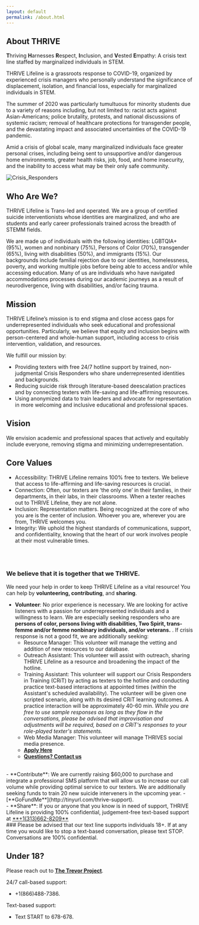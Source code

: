 ```yaml
---
layout: default
permalink: /about.html
---
```


## About THRIVE

**T**hriving **H**arnesses **R**espect, **I**nclusion, and **V**ested
**E**mpathy: A crisis text line staffed by marginalized individuals in STEM.

THRIVE Lifeline is a grassroots response to COVID-19, organized by experienced
crisis managers who personally understand the significance of displacement,
isolation, and financial loss, especially for marginalized individuals in STEM.

The summer of 2020 was particularly tumultuous for minority students due to 
a variety of reasons including, but not limited to: racist acts against Asian-Americans; 
police brutality, protests, and national discussions of systemic racism; removal 
of healthcare protections for transgender people, and the devastating impact and 
associated uncertainties of the COVID-19 pandemic.

Amid a crisis of global scale, many marginalized individuals face greater
personal crises, including being sent to unsupportive and/or dangerous home
environments, greater health risks, job, food, and home insecurity, and the
inability to access what may be their only safe community.

![Crisis_Responders](pp_1_desk.png)

## Who Are We? 
THRIVE Lifeline is Trans-led and operated. We are a group of certified suicide interventionists 
whose identities are marginalized, and who are students and early career professionals 
trained across the breadth of STEMM fields. 

We are made up of individuals with the following identities: LGBTQIA+ (95%), women and 
nonbinary (75%), Persons of Color (70%), transgender (65%), living with disabilities (50%), 
and immigrants (15%). Our backgrounds include familial rejection due to our identities, 
homelessness, poverty, and working multiple jobs before being able to access and/or 
while accessing education. Many of us are individuals who have navigated accommodations 
processes during our academic journeys as a result of neurodivergence, living with disabilities, 
and/or facing trauma.

## Mission
THRIVE Lifeline’s mission is to end stigma and close access gaps for underrepresented 
individuals who seek educational and professional opportunities. Particularly, we 
believe that equity and inclusion begins with person-centered and whole-human support, 
including access to crisis intervention, validation, and resources. 

We fulfill our mission by:
- Providing texters with free 24/7 hotline support by trained, non-judgmental Crisis 
Responders who share underrepresented identities and backgrounds.
- Reducing suicide risk through literature-based deescalation practices and by connecting 
texters with life-saving and life-affirming resources.
- Using anonymized data to train leaders and advocate for representation in more welcoming 
and inclusive educational and professional spaces. 

## Vision
We envision academic and professional spaces that actively and equitably include everyone, 
removing stigma and minimizing underrepresentation.

## Core Values
- Accessibility: THRIVE Lifeline remains 100% free to texters. We believe that access to 
life-affirming and life-saving resources is crucial.
- Connection: Often, our texters are ‘the only one’ in their families, in their departments, 
in their labs, in their classrooms. When a texter reaches out to THRIVE Lifeline, they are not alone.
- Inclusion: Representation matters. Being recognized at the core of who you are is the center of 
inclusion. Whoever you are, wherever you are from, THRIVE welcomes you. 
- Integrity: We uphold the highest standards of communications, support, and confidentiality, 
knowing that the heart of our work involves people at their most vulnerable times.


<br/>
<br/>

### We believe that it is together that we THRIVE.


We need your help in order to keep THRIVE Lifeline as a vital resource!
You can help by **volunteering, contributing**, and **sharing**.

- **Volunteer**: No prior experience is necessary. We are looking for active
listeners with a passion for underrepresented individuals and a willingness to
learn.
We are especially seeking responders who are **persons of color, persons living with disabilities, Two Spirit, trans-femme and/or femme nonbinary individuals, and/or veterans.**
.
If crisis response is not a good fit, we are additionally seeking:
   - Resource Manager: This volunteer will manage the vetting and addition of
   new resources to our database.
   - Outreach Assistant: This volunteer will assist with outreach, sharing
   THRIVE Lifeline as a resource and broadening the impact of the hotline.
   - Training Assistant: This volunteer will support our Crisis Responders in
   Training (CRiT) by acting as texters to the hotline and conducting practice
   text-based interactions at appointed times (within the Assistant's scheduled
   availability).
   The volunteer will be given one scripted scenario, along with its desired
   CRiT learning outcomes. A practice interaction will be approximately 40-60 min.
   *While you are free to use sample responses as long as they flow in the
   conversations, please be advised that improvisation and adjustments will be
   required, based on a CRiT's responses to your role-played texter's statements.*
   - Web Media Manager: This volunteer will manage THRIVES social media presence.
   - [**Apply Here**](https://form.jotform.com/201655418668059)
   - [**Questions? Contact us**](mailto:info@thrivelifeline.org)
<br/>
- **Contribute**: We are currently raising $60,000 to purchase and integrate a
professional SMS platform that will allow us to increase our call volume while
providing optimal service to our texters.
We are additionally seeking funds to train 20 new suicide interveners in the
upcoming year.
   - [**GoFundMe**](http://tinyurl.com/thrive-support).
<br/>
- **Share**: If you or anyone that you know is in need of support, THRIVE
Lifeline is providing 100% confidential, judgement-free text-based support at
<a href="tel:+13136628209">**+1(313)662-8209**</a>

<br/>
### Please be advised that our text line supports individuals 18+.
If at any time you would like to stop a text-based conversation, please text STOP.
Conversations are 100% confidential.

## Under 18?
Please reach out to [**The Trevor Project**](https://www.thetrevorproject.org/).

24/7 call-based support:
- +1(866)488-7386.

Text-based support:
- Text START to 678-678.
